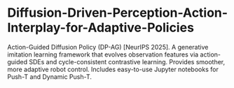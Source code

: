 # Diffusion-Driven-Perception-Action-Interplay-for-Adaptive-Policies
Action-Guided Diffusion Policy (DP-AG) [NeurIPS 2025]. A generative imitation learning framework that evolves observation features via action-guided SDEs and cycle-consistent contrastive learning. Provides smoother, more adaptive robot control. Includes easy-to-use Jupyter notebooks for Push-T and Dynamic Push-T.
